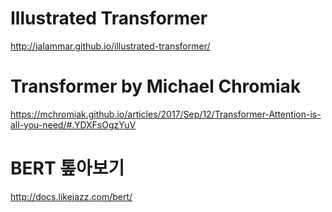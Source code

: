 # Illustrated Transformer
http://jalammar.github.io/illustrated-transformer/

# Transformer by Michael Chromiak
https://mchromiak.github.io/articles/2017/Sep/12/Transformer-Attention-is-all-you-need/#.YDXFsOgzYuV

# BERT 톺아보기
http://docs.likejazz.com/bert/